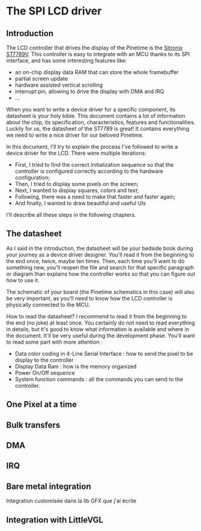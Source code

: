 # The SPI LCD driver

## Introduction

The LCD controller that drives the display of the Pinetime is the [Sitronix ST7789V](https://wiki.pine64.org/images/5/54/ST7789V_v1.6.pdf). This controller is easy to integrate with an MCU thanks to its SPI interface, and has some interesting features like:

- an on-chip display data RAM that can store the whole framebuffer
- partial screen update
- hardware assisted vertical scrolling
- interrupt pin, allowing to drive the display with DMA and IRQ
- ...

When you want to write a device driver for a specific component, its datasheet is your holy bible. This document contains a lot of information about the chip, its specification, characteristics, features and functionalities.
Luckily for us, the datasheet of the ST7789 is great! It contains everything we need to write a nice driver for our beloved Pinetime.

In this document, I'll try to explain the process I've followed to write a device driver for the LCD. There were multiple iterations:

- First, I tried to find the correct initialization sequence so that the controller is configured correctly according to the hardware configuration;
- Then, I tried to display some pixels on the screen;
- Next, I wanted to display squares, colors and text;
- Following, there was a need to make that faster and faster again;
- And finally, I wanted to draw beautiful and useful UIs

I'll describe all these steps in the following chapters.

## The datasheet

As I said in the introduction, the datasheet will be your bedside book during your journey as a device driver designer. You'll read it from the beginning to the end once, twice, maybe ten times. Then, each time you'll want to do something new, you'll reopen the file and search for that specific paragraph or diagram than explains how the controller works so that you can figure out how to use it.

The schematic of your board (the Pinetime schematics in this case) will also be very important, as you'll need to know how the LCD controller is physically connected to the MCU.

How to read the datasheet? I recommend to read it from the beginning to the end (no joke) at least once. You certainly do not need to read everything in details, but it's good to know what information is available and where in the document. It'll be very useful during the development phase.
You'll want to read some part with more attention :

- Data color coding in 4-Line Serial Interface : how to send the pixel to be display to the controller
- Display Data Ram : how is the memory organized
- Power On/Off sequence
- System function commands : all the commands you can send to the controller.

## One Pixel at a time

## Bulk transfers

## DMA

## IRQ

## Bare metal integration

Integration customisée dans la lib GFX que j'ai écrite

## Integration with LittleVGL

